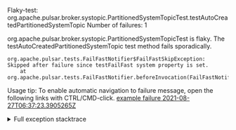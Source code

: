         
Flaky-test: org.apache.pulsar.broker.systopic.PartitionedSystemTopicTest.testAutoCreatedPartitionedSystemTopic
Number of failures: 1

org.apache.pulsar.broker.systopic.PartitionedSystemTopicTest is flaky. The testAutoCreatedPartitionedSystemTopic test method fails sporadically.

```
org.apache.pulsar.tests.FailFastNotifier$FailFastSkipException: Skipped after failure since testFailFast system property is set.
	at org.apache.pulsar.tests.FailFastNotifier.beforeInvocation(FailFastNotifier.java:88)

```

Usage tip: To enable automatic navigation to failure message, open the following links with CTRL/CMD-click.
[example failure 2021-08-27T06:37:23.3905265Z](https://github.com/apache/pulsar/runs/3440411059?check_suite_focus=true#step:9:357)


<details>
<summary>Full exception stacktrace</summary>
<code><pre>
org.apache.pulsar.tests.FailFastNotifier$FailFastSkipException: Skipped after failure since testFailFast system property is set.
	at org.apache.pulsar.tests.FailFastNotifier.beforeInvocation(FailFastNotifier.java:88)

</pre></code>
</details>

